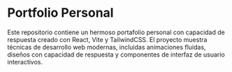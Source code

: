 # Portfolio Personal
Este repositorio contiene un hermoso portafolio personal con capacidad de respuesta creado con React, Vite y TailwindCSS. El proyecto muestra técnicas de desarrollo web modernas, incluidas animaciones fluidas, diseños con capacidad de respuesta y componentes de interfaz de usuario interactivos.
